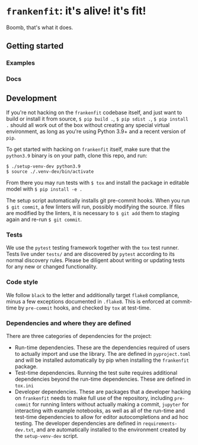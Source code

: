 # `frankenfit`: it's alive! it's fit!

Boomb, that's what it does.

## Getting started

### Examples

### Docs

## Development

If you're not hacking on the `frankenfit` codebase itself, and just want to build or
install it from source, `$ pip build .`, `$ pip sdist .`, `$ pip install .` should all
work out of the box without creating any special virtual environment, as long as you're
using Python 3.9+ and a recent version of `pip`.

To get started with hacking on `frankenfit` itself, make sure that the `python3.9`
binary is on your path, clone this repo, and run:

```
$ ./setup-venv-dev python3.9
$ source ./.venv-dev/bin/activate
```

From there you may run tests with `$ tox` and install the package in editable model with
`$ pip install -e .`

The setup script automatically installs git pre-commit hooks. When you run `$ git commit`, a few linters will run, possibly modifying the source. If files are modified by the linters, it is necessary to `$ git add` them to staging again and re-run `$ git commit`.

### Tests

We use the `pytest` testing framework together with the `tox` test runner. Tests live
under `tests/` and are discovered by `pytest` according to its normal discovery rules.
Please be diligent about writing or updating tests for any new or changed functionality.

### Code style

We follow `black` to the letter and additionally target `flake8` compliance, minus a few
exceptions documented in `.flake8`. This is enforced at commit-time by `pre-commit`
hooks, and checked by `tox` at test-time.

### Dependencies and where they are defined

There are three categories of dependencies for the project:

* Run-time dependencies. These are the dependencies required of users to actually import
  and use the library. The are defined in `pyproject.toml` and will be installed
  automatically by pip when installing the `frankenfit` package.
* Test-time dependencies. Running the test suite requires additional dependencies beyond
  the run-time dependencies. These are defined in `tox.ini`
* Developer dependencies. These are packages that a developer hacking on `frankenfit`
  needs to make full use of the repository, including `pre-commit` for running linters
  without actually making a commit, `jupyter` for interacting with example notebooks, as
  well as all of the run-time and test-time dependencies to allow for editor
  autocompletions and ad hoc testing. The developer dependencies are defined in
  `requirements-dev.txt`, and are automatically installed to the environment created by
  the `setup-venv-dev` script.
